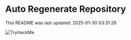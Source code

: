 # Auto Regenerate Repository

This README was last updated: 2025-01-30 03:31:26

 ![TryHackMe](https://tryhackme.com/badge/533634)